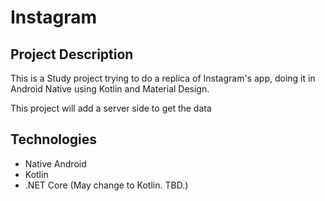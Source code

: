 # Instagram

## Project Description
This is a Study project trying to do a replica of Instagram's app, doing it in Android Native using Kotlin and Material Design.

This project will add a server side to get the data 

## Technologies
- Native Android
- Kotlin
- .NET Core (May change to Kotlin. TBD.)